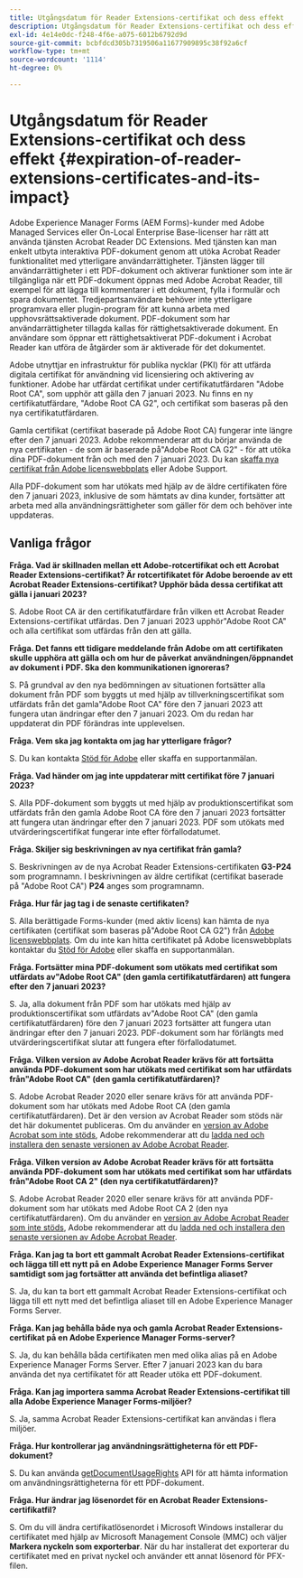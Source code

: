 ```yaml
---
title: Utgångsdatum för Reader Extensions-certifikat och dess effekt
description: Utgångsdatum för Reader Extensions-certifikat och dess effekt
exl-id: 4e14e0dc-f248-4f6e-a075-6012b6792d9d
source-git-commit: bcbfdcd305b7319506a11677909895c38f92a6cf
workflow-type: tm+mt
source-wordcount: '1114'
ht-degree: 0%

---
```



# Utgångsdatum för Reader Extensions-certifikat och dess effekt {#expiration-of-reader-extensions-certificates-and-its-impact}

Adobe Experience Manager Forms (AEM Forms)-kunder med Adobe Managed Services eller On-Local Enterprise Base-licenser har rätt att använda tjänsten Acrobat Reader DC Extensions. Med tjänsten kan man enkelt utbyta interaktiva PDF-dokument genom att utöka Acrobat Reader funktionalitet med ytterligare användarrättigheter. Tjänsten lägger till användarrättigheter i ett PDF-dokument och aktiverar funktioner som inte är tillgängliga när ett PDF-dokument öppnas med Adobe Acrobat Reader, till exempel för att lägga till kommentarer i ett dokument, fylla i formulär och spara dokumentet. Tredjepartsanvändare behöver inte ytterligare programvara eller plugin-program för att kunna arbeta med upphovsrättsaktiverade dokument. PDF-dokument som har användarrättigheter tillagda kallas för rättighetsaktiverade dokument. En användare som öppnar ett rättighetsaktiverat PDF-dokument i Acrobat Reader kan utföra de åtgärder som är aktiverade för det dokumentet.

Adobe utnyttjar en infrastruktur för publika nycklar (PKI) för att utfärda digitala certifikat för användning vid licensiering och aktivering av funktioner. Adobe har utfärdat certifikat under certifikatutfärdaren &quot;Adobe Root CA&quot;, som upphör att gälla den 7 januari 2023. Nu finns en ny certifikatutfärdare, &quot;Adobe Root CA G2&quot;, och certifikat som baseras på den nya certifikatutfärdaren.

Gamla certifikat (certifikat baserade på Adobe Root CA) fungerar inte längre efter den 7 januari 2023. Adobe rekommenderar att du börjar använda de nya certifikaten - de som är baserade på&quot;Adobe Root CA G2&quot; - för att utöka dina PDF-dokument från och med den 7 januari 2023.  Du kan [skaffa nya certifikat från Adobe licenswebbplats](https://licensing.adobe.com/) eller Adobe Support.

Alla PDF-dokument som har utökats med hjälp av de äldre certifikaten före den 7 januari 2023, inklusive de som hämtats av dina kunder, fortsätter att arbeta med alla användningsrättigheter som gäller för dem och behöver inte uppdateras.

## Vanliga frågor

**Fråga. Vad är skillnaden mellan ett Adobe-rotcertifikat och ett Acrobat Reader Extensions-certifikat? Är rotcertifikatet för Adobe beroende av ett Acrobat Reader Extensions-certifikat? Upphör båda dessa certifikat att gälla i januari 2023?**

S. Adobe Root CA är den certifikatutfärdare från vilken ett Acrobat Reader Extensions-certifikat utfärdas. Den 7 januari 2023 upphör&quot;Adobe Root CA&quot; och alla certifikat som utfärdas från den att gälla.

**Fråga. Det fanns ett tidigare meddelande från Adobe om att certifikaten skulle upphöra att gälla och om hur de påverkat användningen/öppnandet av dokument i PDF. Ska den kommunikationen ignoreras?**

S. På grundval av den nya bedömningen av situationen fortsätter alla dokument från PDF som byggts ut med hjälp av tillverkningscertifikat som utfärdats från det gamla&quot;Adobe Root CA&quot; före den 7 januari 2023 att fungera utan ändringar efter den 7 januari 2023. Om du redan har uppdaterat din PDF förändras inte upplevelsen.


**Fråga. Vem ska jag kontakta om jag har ytterligare frågor?**

S. Du kan kontakta [Stöd för Adobe](https://experienceleague.adobe.com/?support-solution=Experience+Manager#support) eller skaffa en supportanmälan.

**Fråga. Vad händer om jag inte uppdaterar mitt certifikat före 7 januari 2023?**

S. Alla PDF-dokument som byggts ut med hjälp av produktionscertifikat som utfärdats från den gamla Adobe Root CA före den 7 januari 2023 fortsätter att fungera utan ändringar efter den 7 januari 2023. PDF som utökats med utvärderingscertifikat fungerar inte efter förfallodatumet.

**Fråga. Skiljer sig beskrivningen av nya certifikat från gamla?**

S. Beskrivningen av de nya Acrobat Reader Extensions-certifikaten **G3-P24** som programnamn. I beskrivningen av äldre certifikat (certifikat baserade på &quot;Adobe Root CA&quot;) **P24** anges som programnamn.

**Fråga. Hur får jag tag i de senaste certifikaten?**

S. Alla berättigade Forms-kunder (med aktiv licens) kan hämta de nya certifikaten (certifikat som baseras på&quot;Adobe Root CA G2&quot;) från [Adobe licenswebbplats](https://licensing.adobe.com/). Om du inte kan hitta certifikatet på Adobe licenswebbplats kontaktar du [Stöd för Adobe](https://experienceleague.adobe.com/?support-solution=Experience+Manager&amp;lang=en#support) eller skaffa en supportanmälan.

**Fråga. Fortsätter mina PDF-dokument som utökats med certifikat som utfärdats av&quot;Adobe Root CA&quot; (den gamla certifikatutfärdaren) att fungera efter den 7 januari 2023?**

S. Ja, alla dokument från PDF som har utökats med hjälp av produktionscertifikat som utfärdats av&quot;Adobe Root CA&quot; (den gamla certifikatutfärdaren) före den 7 januari 2023 fortsätter att fungera utan ändringar efter den 7 januari 2023. PDF-dokument som har förlängts med utvärderingscertifikat slutar att fungera efter förfallodatumet.

**Fråga. Vilken version av Adobe Acrobat Reader krävs för att fortsätta använda PDF-dokument som har utökats med certifikat som har utfärdats från&quot;Adobe Root CA&quot; (den gamla certifikatutfärdaren)?**

S. Adobe Acrobat Reader 2020 eller senare krävs för att använda PDF-dokument som har utökats med Adobe Root CA (den gamla certifikatutfärdaren). Det är den version av Acrobat Reader som stöds när det här dokumentet publiceras. Om du använder en [version av Adobe Acrobat som inte stöds](https://helpx.adobe.com/support/programs/eol-matrix.html), Adobe rekommenderar att du [ladda ned och installera den senaste versionen av Adobe Acrobat Reader](https://get.adobe.com/reader/).

**Fråga. Vilken version av Adobe Acrobat Reader krävs för att fortsätta använda PDF-dokument som har utökats med certifikat som har utfärdats från&quot;Adobe Root CA 2&quot; (den nya certifikatutfärdaren)?**

S. Adobe Acrobat Reader 2020 eller senare krävs för att använda PDF-dokument som har utökats med Adobe Root CA 2 (den nya certifikatutfärdaren). Om du använder en [version av Adobe Acrobat Reader som inte stöds](https://helpx.adobe.com/support/programs/eol-matrix.html), Adobe rekommenderar att du [ladda ned och installera den senaste versionen av Adobe Acrobat Reader](https://get.adobe.com/reader/).

**Fråga. Kan jag ta bort ett gammalt Acrobat Reader Extensions-certifikat och lägga till ett nytt på en Adobe Experience Manager Forms Server samtidigt som jag fortsätter att använda det befintliga aliaset?**

S. Ja, du kan ta bort ett gammalt Acrobat Reader Extensions-certifikat och lägga till ett nytt med det befintliga aliaset till en Adobe Experience Manager Forms Server.

**Fråga. Kan jag behålla både nya och gamla Acrobat Reader Extensions-certifikat på en Adobe Experience Manager Forms-server?**

S. Ja, du kan behålla båda certifikaten men med olika alias på en Adobe Experience Manager Forms Server. Efter 7 januari 2023 kan du bara använda det nya certifikatet för att Reader utöka ett PDF-dokument.

**Fråga. Kan jag importera samma Acrobat Reader Extensions-certifikat till alla Adobe Experience Manager Forms-miljöer?**

S. Ja, samma Acrobat Reader Extensions-certifikat kan användas i flera miljöer.

**Fråga. Hur kontrollerar jag användningsrättigheterna för ett PDF-dokument?**

S. Du kan använda [getDocumentUsageRights](https://experienceleague.adobe.com/docs/experience-manager-65/forms/developer-reference/programming-aem-forms-jee/java-api-quick-start-code-examples/acrobat-reader-dc-extensions-service.html?lang=en#quick-start-soap-mode-retrieving-credential-information-using-the-java-api) API för att hämta information om användningsrättigheterna för ett PDF-dokument.

**Fråga. Hur ändrar jag lösenordet för en Acrobat Reader Extensions-certifikatfil?**

S. Om du vill ändra certifikatlösenordet i Microsoft Windows installerar du certifikatet med hjälp av Microsoft Management Console (MMC) och väljer **Markera nyckeln som exporterbar**. När du har installerat det exporterar du certifikatet med en privat nyckel och använder ett annat lösenord för PFX-filen.


<!-- 
## Applying the certificates {#obtaning-and-applying-the-certificates} 

You can choose one of the following paths to apply latest certificates:

* [Updating certificates for an AEM Forms on JEE environment](#Updating-and-Applying-certificates-for-an-AEM-Forms-on-JEE-environment) 
* [Updating certificates for an AEM Forms on OSGi environment](#Updating-and-applying-certificates-for-an-AEM-Forms-on-OSGi-environment)

>[!NOTE]
>
>The document uses the term certificates and credentials interchangeably.

### Pre-requisites {#Pre-requisites}

Updating the certificates requires using actions available on AEM Forms administrator console and Reader Extension APIs provided by AEM Forms. The document is intended for users and administrators with knowledge of using Adobe Experience Manger Forms APIs. Before you start, ensure that: 

* the user has administrator rights on underlying AEM Forms environment. 
* the user has setup the [development environment](https://experienceleague.adobe.com/docs/experience-manager-65/developing/devtools/howto-projects-eclipse.html) and has access to it.
* [obtain the certificates](#obtain-the-certificates).


### Obtain the certificates {#obtain-the-certificates}

The Rights credential is delivered as a digital certificate that contains the public key, the private key, and the password used to access the credential.

If your organization purchases a production version of Reader Extensions, the production Rights credential is delivered by Adobe Licensing Website (LWS). A production Rights credential is unique to your organization and can enable the specific usage rights that you require.

If you obtained Reader Extensions through a partner or software provider who integrated Reader Extensions into their software, the Rights credential is provided to you by that partner who, in turn, receives this credential from Adobe.

>[!NOTE]
>
>The Rights credential cannot be used for typical document signing or assertion of identity. For these applications, you can use a self-sign certificate or acquire an identity certificate from a Certificate Authority (CA).

The following types of Rights credentials are available:

**Customer Evaluation**: A credential with a short validity period that is provided to customers who want to evaluate Reader Extensions. Usage rights applied to documents using this credential expire when the credential expires. This type of credential is valid only for two to three months.

**Production**: A credential with a long validity period that is provided to customers who purchased the full product. Production credentials are unique to each customer but can be installed on multiple systems.

If you have already used certificates to reader extend PDF files, download a production certificate from [Adobe Licensing Website (LWS)](https://licensing.adobe.com/).

### Applying certificates for an AEM Forms on JEE environment {#Updating-and-Applying-certificates-for-an-AEM-Forms-on-JEE-environment} 

Applying new certificates on AEM Forms on JEE stack requires importing new credentials and applying usage rights. You can use admin console to import credentials and AEM Forms Reader Extension APIs to apply usage rights. 

#### Import and configure credentials 

You can use the Trust Store Management pages to import a new credential. The Trust Store may contain more than one Reader Extensions credential. You must designate one of those credentials as the default Reader Extensions credential. The default credential is used when a Workbench user is unable to determine which credential to use during process creation. These rules apply to default credentials:

* If you import a Reader Extensions credential and the Trust Store contains no other Reader Extensions credentials, it is set as the default.
* If you import a Reader Extensions credential with the Default option selected, the default type is removed from an existing default credential. The imported credential becomes the default.
* You cannot delete a default Reader Extensions credential. To delete the default credential, first set another credential as the default. An exception to this rule is that if there is only one credential, you can delete it even though it is the default.
* You cannot update a default Reader Extensions credential.

To import the credentials: 

1. In administration console, click Settings > Trust Store Management > Local Credentials.
1. Click Import and, under Trust Store Type, select Acrobat Reader DC extensions Credential.
1. (Optional) To indicate that this credential is the default credential to use with Acrobat Reader DC extensions, select Default.
1. In the Alias box, type an identifier for the credential. This identifier is used as the display name for the credential in Acrobat Reader DC extensions. This alias is also used to access the credential programmatically using the AEM forms SDK.
1. Click Choose File to locate the credential, type the password of the credential, and then click OK.

If the error message "Failed to import credential due to either incorrect file format, or incorrect password" appears, verify that the password is valid.

You can also import and delete credentials programmatically. (See [Programming with AEM forms](../../developing/credentials.md).)

<!-- ### Remove usage rights from existing rights-enabled PDF documents

Remove usage rights from existing rights-enabled PDF documents before applying usage rights with latest credentials. AEM Forms on JEE provides APIs to remove usage rights. For detailed instructions, see [Removing Usage Rights from PDF Documents](../../developing/assigning-usage-rights.md#removing-usage-rights-from-pdf-documents).

To remove usage rights for AEM Forms on JEE processes developed in Workbench, see [Workbench Help](https://helpx.adobe.com/content/dam/help/en/experience-manager/6-5/forms/pdf/WorkbenchHelp.pdf). 

#### Apply the usage rights to PDF documents 

After importing new credentials, you can apply usage rights to PDF documents using the Acrobat Reader DC extensions Java Client API and web service.  For details, see [Applying Usage Rights to PDF Documents](../../developing/assigning-usage-rights.md#applying-usage-rights-to-pdf-documents). 


### Applying certificates for an AEM Forms on OSGi environment {#Updating-and-applying-certificates-for-an-AEM-Forms-on-OSGi-environment}

Applying new certificates on AEM Forms on OSGi stack requires importing new credentials and applying usage rights. You can use admin console to import credentials and AEM Forms Reader Extension APIs to apply usage rights. 

#### Import credentials {#Import-credentials}

In an AEM Forms on OSGi environment, a Reader Extension credential is associated with fd-service user. Before adding credentials for fd-user key store, perform the following steps to create a key store: 

1. Log in to your AEM Author instance as an Administrator.
1. Go to **[!UICONTROL Tools]**> **[!UICONTROL Security]**>**[!UICONTROL Users]**.
1. Scroll down the list of users until you find fd-service user account.
1. Click **[!UICONTROL fd-service]** user.
1. Click keystore tab.
1. Click **[!UICONTROL Create KeyStore]**.
1. Set the KeyStore Access Password and save your settings to create the KeyStore password.

After creating the key-store, add credentials to fd-service user. The following video explains the steps: 

>[!VIDEO](https://images-tv.adobe.com/mpcv3/5577/8db8e554-f04b-4fae-8108-b9b5e0eb03ad_1627925794.854x480at800_h264.mp4)

The following command list the details of the pfx file. Before running the command, navigate to the directory that contains the .pfx file.

`keytool -v -list -storetype pkcs12 -keystore [name of your .pfx file]`

For example keytool -v -list -storetype pkcs12 -keystore 1005566.pfx where 1005566.pfx is the name of my pfx file

<!-- ### Remove usage rights from existing rights-enabled PDF documents

Remove usage rights from existing rights-enabled PDF documents before applying usage rights with latest credentials. You can remove the usage rights for a document by invoking the removeUsageRights API from within the docAssuranceServiceAPI. For detailed information, see [Remove Usage Rights](/help/forms/using/aem-document-services-programmatically.md#removing-usage-rights) document.

#### Apply the usage rights to PDF documents 

To apply usage rights in an AEM Forms on OSGi environment, Create custom OSGi service to usage rights to the documents. You can also create a servlet with a POST method to return the reader extended PDF to the user. For detailed instructions, see [Applying Reader Extensions](https://experienceleague.adobe.com/docs/experience-manager-learn/forms/document-services/apply-reader-extension-rights-to-pdf.html).  -->
